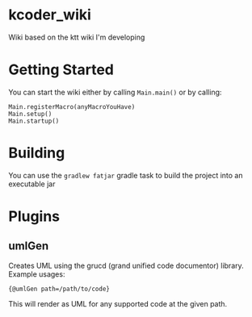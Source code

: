# kcoder_wiki
Wiki based on the ktt wiki I'm developing

# Getting Started
You can start the wiki either by calling ```Main.main()``` or by calling:

```
Main.registerMacro(anyMacroYouHave)
Main.setup()
Main.startup()
```


# Building
You can use the ```gradlew fatjar``` gradle task to build the project into an executable jar

# Plugins
## umlGen
Creates UML using the grucd (grand unified code documentor) library.  Example usages:

```
{@umlGen path=/path/to/code}
```

This will render as UML for any supported code at the given path.